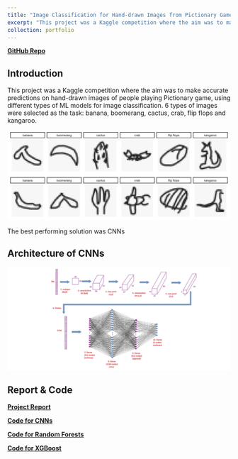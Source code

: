 ```yaml
---
title: "Image Classification for Hand-drawn Images from Pictionary Game"
excerpt: "This project was a Kaggle competition where the aim was to make accurate predictions on hand-drawn images of people playing Pictionary game, using different types of ML models for image classification<br/><br/><img src='/images/pictionary.png'>"
collection: portfolio
---
```

[**GitHub Repo**](https://github.com/halannhile/pictionary-image-classification/tree/main)
## Introduction 

This project was a Kaggle competition where the aim was to make accurate predictions on hand-drawn images of people playing Pictionary game, using different types of ML models for image classification. 6 types of images were selected as the task: banana, boomerang, cactus, crab, flip flops and kangaroo. 

<img src="/images/pictionary.png" width="800">

The best performing solution was CNNs 

## Architecture of CNNs 

<img src="/images/CNNs.jpg" width="800">

## Report & Code

[**Project Report**](https://drive.google.com/file/d/16ixifGk9EpleNRpn4dzpcLpX0fuovp9f/view)

[**Code for CNNs**](https://github.com/halannhile/pictionary-image-classification/tree/main/CNNs)

[**Code for Random Forests**](https://github.com/halannhile/pictionary-image-classification/blob/main/Random%20Forests.Rmd)

[**Code for XGBoost**](https://github.com/halannhile/pictionary-image-classification/blob/main/XGBoost.Rmd)
